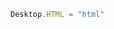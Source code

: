 <!--TITLE:Desktop.HTML-->
<!--ABOUT:Upspark's Desktop API module.-->

```javascript
Desktop.HTML = "html"
```